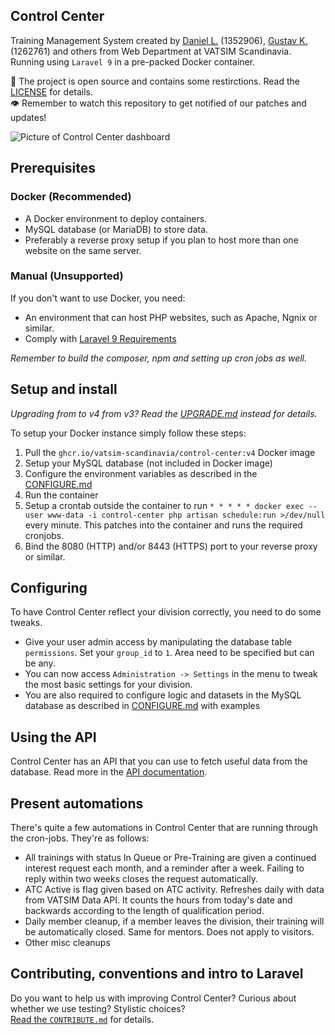 ## Control Center
Training Management System created by [Daniel L.](https://github.com/blt950) (1352906), [Gustav K.](https://github.com/gustavkauman) (1262761) and others from Web Department at VATSIM Scandinavia. Running using `Laravel 9` in a pre-packed Docker container.

📝 The project is open source and contains some restirctions. Read the [LICENSE](LICENSE) for details.\
👁️ Remember to watch this repository to get notified of our patches and updates!

![Picture of Control Center dashboard](https://user-images.githubusercontent.com/2505044/169692486-50ca8cb6-54a4-41a7-a18d-13a329234d30.png)

## Prerequisites

### Docker (Recommended)
- A Docker environment to deploy containers.
- MySQL database (or MariaDB) to store data.
- Preferably a reverse proxy setup if you plan to host more than one website on the same server.

### Manual (Unsupported)
If you don't want to use Docker, you need:
- An environment that can host PHP websites, such as Apache, Ngnix or similar.
- Comply with [Laravel 9 Requirements](https://laravel.com/docs/9.x/deployment#server-requirements)

*Remember to build the composer, npm and setting up cron jobs as well.*

## Setup and install

*Upgrading from to v4 from v3? Read the [UPGRADE.md](UPGRADE.md) instead for details.*

To setup your Docker instance simply follow these steps:
1. Pull the `ghcr.io/vatsim-scandinavia/control-center:v4` Docker image
2. Setup your MySQL database (not included in Docker image)
3. Configure the environment variables as described in the [CONFIGURE.md](CONFIGURE.md)
4. Run the container
5. Setup a crontab outside the container to run `* * * * * docker exec --user www-data -i control-center php artisan schedule:run >/dev/null` every minute. This patches into the container and runs the required cronjobs.
6. Bind the 8080 (HTTP) and/or 8443 (HTTPS) port to your reverse proxy or similar.

## Configuring

To have Control Center reflect your division correctly, you need to do some tweaks.
- Give your user admin access by manipulating the database table `permissions`. Set your `group_id` to `1`. Area need to be specified but can be any.
- You can now access `Administration -> Settings` in the menu to tweak the most basic settings for your division.
- You are also required to configure logic and datasets in the MySQL database as described in [CONFIGURE.md](CONFIGURE.md) with examples

## Using the API

Control Center has an API that you can use to fetch useful data from the database. Read more in the [API documentation](API.md).

## Present automations
There's quite a few automations in Control Center that are running through the cron-jobs. They're as follows:

- All trainings with status In Queue or Pre-Training are given a continued interest request each month, and a reminder after a week. Failing to reply within two weeks closes the request automatically.
- ATC Active is flag given based on ATC activity. Refreshes daily with data from VATSIM Data API. It counts the hours from today's date and backwards according to the length of qualification period.
- Daily member cleanup, if a member leaves the division, their training will be automatically closed. Same for mentors. Does not apply to visitors.
- Other misc cleanups

## Contributing, conventions and intro to Laravel

Do you want to help us with improving Control Center? Curious about whether we use testing? Stylistic choices?\
[Read the `CONTRIBUTE.md`](CONTRIBUTE.md) for details.
